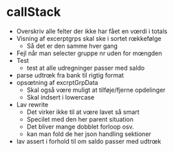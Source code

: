 # callStack


- Overskriv alle felter der ikke har fået en vœrdi i totals
- Visning af excerptgrps skal ske i sortet rœkkefølge
  - Så det er den samme hver gang
- Fejl når man selecter gruppe nr uden for mœngden
- Test
  - test at alle udregninger passer med saldo
- parse udtrœk fra bank til rigtig format
- opsœtning af excrptGrpData
  - Skal også vœre muligt at tilføje/fjerne opdelinger
  - Skal indsert i lowercase
- Lav rewrite
  - Det virker ikke til at vœre lavet så smart
  - Specilet med den her parent situation
  - Det bliver mange dobblet forloop osv.
  - kan man fold de her json handling sektioner
- lav assert i forhold til om saldo passer med udtrœk
